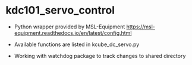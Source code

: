 # kdc101_servo_control

* Python wrapper provided by MSL-Equipment https://msl-equipment.readthedocs.io/en/latest/config.html
* Available functions are listed in kcube_dc_servo.py

* Working with watchdog package to track changes to shared directory 